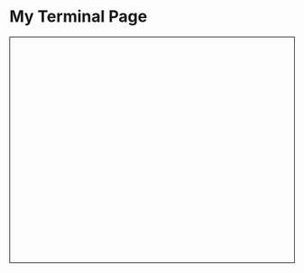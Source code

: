 # My Terminal Page

<div id="terminal"></div>

<script src="https://cdn.jsdelivr.net/npm/xterm/lib/xterm.js"></script>
<script src="https://cdn.jsdelivr.net/npm/xterm-addon-attach/lib/xterm-addon-attach.js"></script>
<link rel="stylesheet" href="https://cdn.jsdelivr.net/npm/xterm/css/xterm.css" />

<script>
// document.addEventListener("DOMContentLoaded", function() {
//     var terminal = new Terminal();
//     terminal.open(document.getElementById('terminal'));
//     terminal.write('Hello from xterm.js! Type something and press enter...\n');
    
//     // Focus the terminal so it can accept input
//     terminal.focus();
    
//     // Handle input and display it in the terminal
//     terminal.onData(data => {
//         terminal.write(data);
//     });

//     // Handle the 'Enter' key
//     terminal.onKey(({ key, domEvent }) => {
//         if (domEvent.keyCode === 13) {
//             terminal.write('\n');
//         }
//     });
// });
document.addEventListener("DOMContentLoaded", function() {
    var terminal = new Terminal();
    terminal.open(document.getElementById('terminal'));
    
    // Create a WebSocket connection to the backend
    const socket = new WebSocket('ws://0.0.0.0:3000');
    
    // Use the attach add-on to link xterm.js with the WebSocket
    const attachAddon = new AttachAddon.AttachAddon(socket);
    terminal.loadAddon(attachAddon);
    
    terminal.focus();
    // Handle input and display it in the terminal
    terminal.onData(data => {
        terminal.write(data);
    });

    // Handle the 'Enter' key
    terminal.onKey(({ key, domEvent }) => {
        if (domEvent.keyCode === 13) {
            terminal.write('\n');
        }
    });
});
</script>

<style>
#terminal {
    width: 100%;
    height: 400px;
    border: 1px solid #000;
}
</style>


